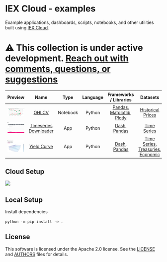 # IEX Cloud - examples
Example applications, dashboards, scripts, notebooks, and other utilities built using [IEX Cloud](https://iexcloud.io/).

# ⚠️ This collection is under active development. [Reach out with comments, questions, or suggestions](https://iexcloud.io/community/developer)

| Preview | Name | Type | Language | Frameworks / Libraries | Datasets |
|:---:|:---:|:---:|:---:|:---:|:---:|
| <img width="150" src="./docs/img/ohlcv.png" alt="OHLCV"></img> | [OHLCV](./notebooks/1_OHLCV.ipynb) | Notebook | Python | [Pandas](https://pandas.pydata.org), [Matplotlib](https://matplotlib.org), [Plotly](https://plotly.com/python/) | [Historical Prices](https://iexcloud.io/docs/api/#historical-prices)  |
| <img width="150" src="./docs/img/timeseries_downloader.png" alt="Timeseries Downloader"></img> | [Timeseries Downloader](./iexexamples/dash/timeseries_downloader/) | App | Python | [Dash](https://dash.plotly.com), [Pandas](https://pandas.pydata.org) | [Time Series](https://iexcloud.io/docs/api/#time-series) |
| <img width="150" src="./docs/img/dash_yield_curve.png" alt="Dash Yield Curve"></img> | [Yield Curve](./iexexamples/dash/yield_curve/) | App | Python | [Dash](https://dash.plotly.com), [Pandas](https://pandas.pydata.org) | [Time Series](https://iexcloud.io/docs/api/#time-series), [Treasuries](https://iexcloud.io/docs/api/#treasuries), [Economic](https://iexcloud.io/docs/api/#economic-data) |

## Cloud Setup
[![](https://img.shields.io/badge/Launch-Cloud%20Instance-brightgreen?style=for-the-badge)](http://mybinder.org/v2/gh/iexcloud/examples/main?urlpath=lab)


## Local Setup
Install dependencies

`python -m pip install -e .`


## License

This software is licensed under the Apache 2.0 license. See the
[LICENSE](LICENSE) and [AUTHORS](AUTHORS) files for details.